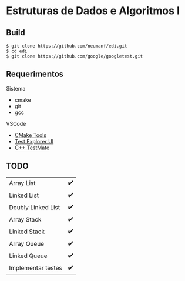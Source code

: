 # Estruturas de Dados e Algoritmos I

## Build

```
$ git clone https://github.com/neumanf/edi.git
$ cd edi
$ git clone https://github.com/google/googletest.git
```

## Requerimentos

Sistema
- cmake
- git
- gcc

VSCode
- [CMake Tools](https://marketplace.visualstudio.com/items?itemName=ms-vscode.cmake-tools)
- [Test Explorer UI](https://marketplace.visualstudio.com/items?itemName=hbenl.vscode-test-explorer)
- [C++ TestMate](https://marketplace.visualstudio.com/items?itemName=matepek.vscode-catch2-test-adapter)

##  TODO

|                     |                    |
| ------------------- | :----------------: | 
| Array List          |         ✔️         |
| Linked List         |         ✔️         |
| Doubly Linked List  |         ✔️         |
| Array Stack         |         ✔️         |
| Linked Stack        |         ✔️         |
| Array Queue         |         ✔️         |
| Linked Queue        |         ✔️         |
| Implementar testes  |         ✔️         |
